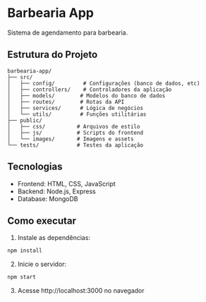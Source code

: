 # Barbearia App

Sistema de agendamento para barbearia.

## Estrutura do Projeto

```
barbearia-app/
├── src/
│   ├── config/         # Configurações (banco de dados, etc)
│   ├── controllers/    # Controladores da aplicação
│   ├── models/        # Modelos do banco de dados
│   ├── routes/        # Rotas da API
│   ├── services/      # Lógica de negócios
│   └── utils/         # Funções utilitárias
├── public/
│   ├── css/          # Arquivos de estilo
│   ├── js/           # Scripts do frontend
│   └── images/       # Imagens e assets
└── tests/            # Testes da aplicação
```

## Tecnologias

- Frontend: HTML, CSS, JavaScript
- Backend: Node.js, Express
- Database: MongoDB

## Como executar

1. Instale as dependências:
```bash
npm install
```

2. Inicie o servidor:
```bash
npm start
```

3. Acesse http://localhost:3000 no navegador
